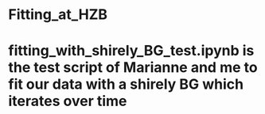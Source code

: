# Fitting_at_HZB

# fitting_with_shirely_BG_test.ipynb is the test script of Marianne and me to fit our data with a shirely BG which iterates over time
